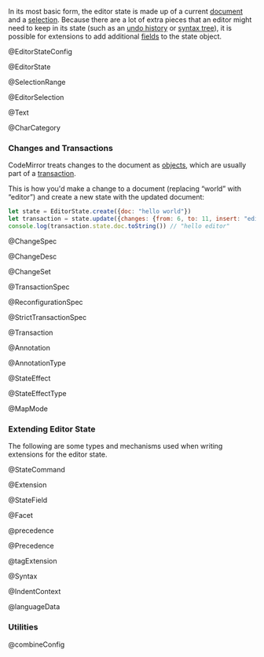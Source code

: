 In its most basic form, the editor state is made up of a current <a
href="#state.EditorState.doc">document</a> and a <a
href="#state.EditorState.selection">selection</a>. Because there are a
lot of extra pieces that an editor might need to keep in its state
(such as an <a href="#history">undo history</a> or <a
href="#state.Syntax">syntax tree</a>), it is possible for extensions
to add additional <a href="#state.StateField">fields</a> to the state
object.

@EditorStateConfig

@EditorState

@SelectionRange

@EditorSelection

@Text

@CharCategory

### Changes and Transactions

CodeMirror treats changes to the document as
[objects](#state.ChangeSet), which are usually part of a
[transaction](#state.Transaction).

This is how you'd make a change to a document (replacing “world” with
“editor”) and create a new state with the updated document:

```javascript
let state = EditorState.create({doc: "hello world"})
let transaction = state.update({changes: {from: 6, to: 11, insert: "editor"}})
console.log(transaction.state.doc.toString()) // "hello editor"
```

@ChangeSpec

@ChangeDesc

@ChangeSet

@TransactionSpec

@ReconfigurationSpec

@StrictTransactionSpec

@Transaction

@Annotation

@AnnotationType

@StateEffect

@StateEffectType

@MapMode

### Extending Editor State

The following are some types and mechanisms used when writing
extensions for the editor state.

@StateCommand

@Extension

@StateField

@Facet

@precedence

@Precedence

@tagExtension

@Syntax

@IndentContext

@languageData

### Utilities

@combineConfig
